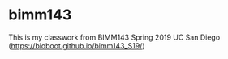 # bimm143

This is my classwork from BIMM143 Spring 2019 UC San Diego (https://bioboot.github.io/bimm143_S19/)

